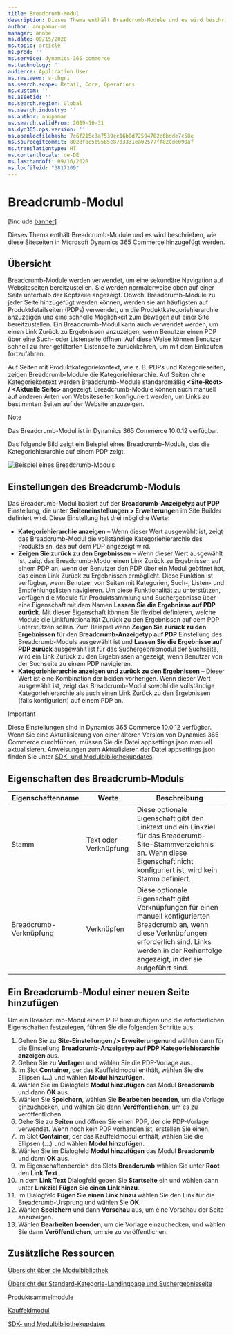 ```yaml
---
title: Breadcrumb-Modul
description: Dieses Thema enthält Breadcrumb-Module und es wird beschrieben, wie diese Siteseiten in Microsoft Dynamics 365 Commerce hinzugefügt werden.
author: anupamar-ms
manager: annbe
ms.date: 09/15/2020
ms.topic: article
ms.prod: ''
ms.service: dynamics-365-commerce
ms.technology: ''
audience: Application User
ms.reviewer: v-chgri
ms.search.scope: Retail, Core, Operations
ms.custom: ''
ms.assetid: ''
ms.search.region: Global
ms.search.industry: ''
ms.author: anupamar
ms.search.validFrom: 2019-10-31
ms.dyn365.ops.version: ''
ms.openlocfilehash: 7c6f215c3a7539cc16b0d72594702e6bdde7c58e
ms.sourcegitcommit: 8028fbc5b9585e87d3331ea02577ff82ede090af
ms.translationtype: HT
ms.contentlocale: de-DE
ms.lasthandoff: 09/16/2020
ms.locfileid: "3817109"
---
```

# <a name="breadcrumb-module"></a>Breadcrumb-Modul

[!include [banner](includes/banner.md)]

Dieses Thema enthält Breadcrumb-Module und es wird beschrieben, wie diese Siteseiten in Microsoft Dynamics 365 Commerce hinzugefügt werden.

## <a name="overview"></a>Übersicht

Breadcrumb-Module werden verwendet, um eine sekundäre Navigation auf Websiteseiten bereitzustellen. Sie werden normalerweise oben auf einer Seite unterhalb der Kopfzeile angezeigt. Obwohl Breadcrumb-Module zu jeder Seite hinzugefügt werden können, werden sie am häufigsten auf Produktdetailseiten (PDPs) verwendet, um die Produktkategoriehierarchie anzuzeigen und eine schnelle Möglichkeit zum Bewegen auf einer Site bereitzustellen. Ein Breadcrumb-Modul kann auch verwendet werden, um einen Link Zurück zu Ergebnissen anzuzeigen, wenn Benutzer einen PDP über eine Such- oder Listenseite öffnen. Auf diese Weise können Benutzer schnell zu ihrer gefilterten Listenseite zurückkehren, um mit dem Einkaufen fortzufahren.

Auf Seiten mit Produktkategoriekontext, wie z. B. PDPs und Kategorieseiten, zeigen Breadcrumb-Module die Kategoriehierarchie. Auf Seiten ohne Kategoriekontext werden Breadcrumb-Module standardmäßig **&lt;Site-Root&gt; / &lt;Aktuelle Seite&gt;** angezeigt. Breadcrumb-Module können auch manuell auf anderen Arten von Websiteseiten konfiguriert werden, um Links zu bestimmten Seiten auf der Website anzuzeigen.

> [!NOTE]
> Das Breadcrumb-Modul ist in Dynamics 365 Commerce 10.0.12 verfügbar.

Das folgende Bild zeigt ein Beispiel eines Breadcrumb-Moduls, das die Kategoriehierarchie auf einem PDP zeigt.

![Beispiel eines Breadcrumb-Moduls](./media/ecommerce-breadcrumb.PNG)

## <a name="breadcrumb-module-settings"></a>Einstellungen des Breadcrumb-Moduls

Das Breadcrumb-Modul basiert auf der **Breadcrumb-Anzeigetyp auf PDP** Einstellung, die unter **Seiteneinstellungen \> Erweiterungen** im Site Builder definiert wird. Diese Einstellung hat drei mögliche Werte:

- **Kategoriehierarchie anzeigen** – Wenn dieser Wert ausgewählt ist, zeigt das Breadcrumb-Modul die vollständige Kategoriehierarchie des Produkts an, das auf dem PDP angezeigt wird.
- **Zeigen Sie zurück zu den Ergebnissen** – Wenn dieser Wert ausgewählt ist, zeigt das Breadcrumb-Modul einen Link Zurück zu Ergebnissen auf einem PDP an, wenn der Benutzer den PDP über ein Modul geöffnet hat, das einen Link Zurück zu Ergebnissen ermöglicht. Diese Funktion ist verfügbar, wenn Benutzer von Seiten mit Kategorien, Such-, Listen- und Empfehlungslisten navigieren. Um diese Funktionalität zu unterstützen, verfügen die Module für Produktsammlung und Suchergebnisse über eine Eigenschaft mit dem Namen **Lassen Sie die Ergebnisse auf PDP zurück**. Mit dieser Eigenschaft können Sie flexibel definieren, welche Module die Linkfunktionalität Zurück zu den Ergebnissen auf dem PDP unterstützen sollen. Zum Beispiel wenn **Zeigen Sie zurück zu den Ergebnissen** für den **Breadcrumb-Anzeigetyp auf PDP** Einstellung des Breadcrumb-Moduls ausgewählt ist und **Lassen Sie die Ergebnisse auf PDP zurück** ausgewählt ist für das Suchergebnismodul der Suchseite, wird ein Link Zurück zu den Ergebnissen angezeigt, wenn Benutzer von der Suchseite zu einem PDP navigieren.
- **Kategoriehierarchie anzeigen und zurück zu den Ergebnissen** – Dieser Wert ist eine Kombination der beiden vorherigen. Wenn dieser Wert ausgewählt ist, zeigt das Breadcrumb-Modul sowohl die vollständige Kategoriehierarchie als auch einen Link Zurück zu den Ergebnissen (falls konfiguriert) auf einem PDP an.

> [!IMPORTANT]
> Diese Einstellungen sind in Dynamics 365 Commerce 10.0.12 verfügbar. Wenn Sie eine Aktualisierung von einer älteren Version von Dynamics 365 Commerce durchführen, müssen Sie die Datei appsettings.json manuell aktualisieren. Anweisungen zum Aktualisieren der Datei appsettings.json finden Sie unter [SDK- und Modulbibliothekupdates](e-commerce-extensibility/sdk-updates.md#update-the-appsettingsjson-file).

## <a name="breadcrumb-module-properties"></a>Eigenschaften des Breadcrumb-Moduls

| Eigenschaftenname | Werte | Beschreibung |
|---------------|--------|-------------|
| Stamm | Text oder Verknüpfung| Diese optionale Eigenschaft gibt den Linktext und ein Linkziel für das Breadcrumb-Site-Stammverzeichnis an. Wenn diese Eigenschaft nicht konfiguriert ist, wird kein Stamm definiert. |
| Breadcrumb-Verknüpfung | Verknüpfen | Diese optionale Eigenschaft gibt Verknüpfungen für einen manuell konfigurierten Breadcrumb an, wenn diese Verknüpfungen erforderlich sind. Links werden in der Reihenfolge angezeigt, in der sie aufgeführt sind. |

## <a name="add-a-breadcrumb-module-to-a-new-page"></a>Ein Breadcrumb-Modul einer neuen Seite hinzufügen

Um ein Breadcrumb-Modul einem PDP hinzuzufügen und die erforderlichen Eigenschaften festzulegen, führen Sie die folgenden Schritte aus.

1. Gehen Sie zu **Site-Einstellungen /> Erweiterungen**und wählen dann für die Einstellung **Breadcrumb-Anzeigetyp auf PDP** **Kategoriehierarchie anzeigen** aus.
1. Gehen Sie zu **Vorlagen** und wählen Sie die PDP-Vorlage aus.
1. Im Slot **Container**, der das Kauffeldmodul enthält, wählen Sie die Ellipsen (**...**) und wählen **Modul hinzufügen**.
1. Wählen Sie im Dialogfeld **Modul hinzufügen** das Modul **Breadcrumb** und dann **OK** aus.
1. Wählen Sie **Speichern**, wählen Sie **Bearbeiten beenden**, um die Vorlage einzuchecken, und wählen Sie dann **Veröffentlichen**, um es zu veröffentlichen.
1. Gehe Sie zu **Seiten** und öffnen Sie einen PDP, der die PDP-Vorlage verwendet. Wenn noch kein PDP vorhanden ist, erstellen Sie einen.
1. Im Slot **Container**, der das Kauffeldmodul enthält, wählen Sie die Ellipsen (**...**) und wählen **Modul hinzufügen**.
1. Wählen Sie im Dialogfeld **Modul hinzufügen** das Modul **Breadcrumb** und dann **OK** aus.
1. Im Eigenschaftenbereich des Slots **Breadcrumb** wählen Sie unter **Root** den **Link Text**.
1. In dem **Link Text** Dialogfeld geben Sie **Startseite** ein und wählen dann unter **Linkziel** **Fügen Sie einen Link hinzu**.
1. Im Dialogfeld **Fügen Sie einen Link hinzu** wählen Sie den Link für die Breadcrumb-Ursprung und wählen Sie **OK**.
1. Wählen **Speichern** und dann **Vorschau** aus, um eine Vorschau der Seite anzuzeigen.
1. Wählen **Bearbeiten beenden**, um die Vorlage einzuchecken, und wählen Sie dann **Veröffentlichen**, um sie zu veröffentlichen.

## <a name="additional-resources"></a>Zusätzliche Ressourcen

[Übersicht über die Modulbibliothek](starter-kit-overview.md)

[Übersicht der Standard-Kategorie-Landingpage und Suchergebnisseite](category-search-page-overview.md)

[Produktsammelmodule](product-collection-module-overview.md)

[Kauffeldmodul](add-buy-box.md)

[SDK- und Modulbibliothekupdates](e-commerce-extensibility/sdk-updates.md)
